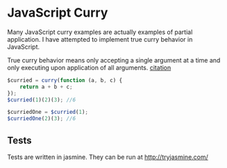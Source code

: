 JavaScript Curry
========

Many JavaScript curry examples are actually examples of partial application. I have attempted to implement true curry behavior in JavaScript.

True curry behavior means only accepting a single argument at a time and only executing upon application of all arguments. [citation](http://en.wikipedia.org/wiki/Currying)

```JavaScript
$curried = curry(function (a, b, c) {
	return a + b + c;
});
$curried(1)(2)(3); //6

$curriedOne = $curried(1);
$curriedOne(2)(3); //6
```

Tests
--------

Tests are written in jasmine. They can be run at http://tryjasmine.com/